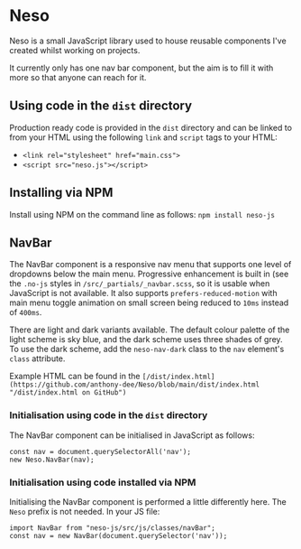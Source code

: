 # Neso

Neso is a small JavaScript library used to house reusable components I've created whilst working on 
projects. 

It currently only has one nav bar component, but the aim is to fill it with more so that anyone can 
reach for it.

## Using code in the `dist` directory 
Production ready code is provided in the `dist` directory and can be linked to from your HTML using 
the following `link` and `script` tags to your HTML:

- `<link rel="stylesheet" href="main.css">`
- `<script src="neso.js"></script>`

## Installing via NPM
Install using NPM on the command line as follows: `npm install neso-js`


## NavBar
The NavBar component is a responsive nav menu that supports one level of dropdowns below the main menu. 
Progressive enhancement is built in (see the `.no-js` styles in `/src/_partials/_navbar.scss`, 
so it is usable when JavaScript is not available. It also supports `prefers-reduced-motion` with main menu
toggle animation on small screen being reduced to `10ms` instead of `400ms`.

There are light and dark variants available. The default colour palette of the light scheme is sky blue,
and the dark scheme uses three shades of grey. To use the dark scheme, add the `neso-nav-dark` class to the `nav` element's `class` 
attribute.

Example HTML can be found in the `[/dist/index.html](https://github.com/anthony-dee/Neso/blob/main/dist/index.html "/dist/index.html on GitHub")`


### Initialisation using code in the `dist` directory
The NavBar component can be initialised in JavaScript as follows:

```
const nav = document.querySelectorAll('nav');
new Neso.NavBar(nav);
```

### Initialisation using code installed via NPM
Initialising the NavBar component is performed a little differently here. The `Neso` prefix is not needed. In your JS file:
```
import NavBar from "neso-js/src/js/classes/navBar";
const nav = new NavBar(document.querySelector('nav'));
```
